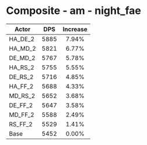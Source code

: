 # Composite - am - night_fae
| Actor | DPS | Increase |
|---|:---:|:---:|
|HA_DE_2|5885|7.94%|
|HA_MD_2|5821|6.77%|
|DE_MD_2|5767|5.78%|
|HA_RS_2|5755|5.55%|
|DE_RS_2|5716|4.85%|
|HA_FF_2|5688|4.33%|
|MD_RS_2|5652|3.68%|
|DE_FF_2|5647|3.58%|
|MD_FF_2|5588|2.49%|
|RS_FF_2|5529|1.41%|
|Base|5452|0.00%|
